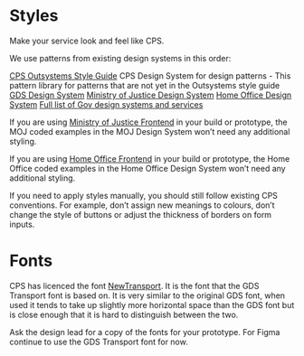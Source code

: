 # Styles

Make your service look and feel like CPS.

We use patterns from existing design systems in this order:

[CPS Outsystems Style Guide](https://cps-dev.outsystemsenterprise.com/Casework_StyleGuide/UIPatterns)
CPS Design System for design patterns - This pattern library for patterns that are not yet in the Outsystems style guide
[GDS Design System](https://design-system.service.gov.uk/)
[Ministry of Justice Design System](https://design-patterns.service.justice.gov.uk/)
[Home Office Design System](https://design.homeoffice.gov.uk/)
[Full list of Gov design systems and services](https://x-govuk.github.io//)


If you are using [Ministry of Justice Frontend](https://design-patterns.service.justice.gov.uk/) in your build or prototype, the MOJ coded examples in the MOJ Design System won’t need any additional styling.

If you are using [Home Office Frontend](https://design.homeoffice.gov.uk/get-started) in your build or prototype, the Home Office coded examples in the Home Office Design System won’t need any additional styling.

If you need to apply styles manually, you should still follow existing CPS conventions. For example, don’t assign new meanings to colours, don’t change the style of buttons or adjust the thickness of borders on form inputs.


# Fonts

CPS has licenced the font [NewTransport](http://www.newtransport.co.uk/). It is the font that the GDS Transport font is based on. It is very similar to the original GDS font, when used it tends to take up slightly more horizontal space than the GDS font but is close enough that it is hard to distinguish between the two.

Ask the design lead for a copy of the fonts for your prototype. For Figma continue to use the GDS Transport font for now.